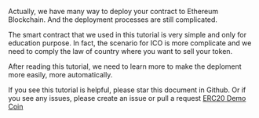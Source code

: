 Actually, we have many way to deploy your contract to Ethereum Blockchain. And the deployment processes are still complicated.

The smart contract that we used in this tutorial is very simple and only for education purpose. In fact, the scenario for ICO is more complicate and we need to comply the law of country where you want to sell your token.

After reading this tutorial, we need to learn more to make the deploment more easily, more automatically.

If you see this tutorial is helpful, please star this document in Github. Or if you see any issues, please create an issue or pull a request  [ERC20 Demo Coin](https://github.com/thanhson1085/DemoCoin)
